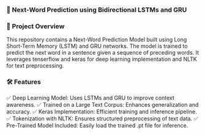 ### 📖 Next-Word Prediction using Bidirectional LSTMs and GRU

### 🚀 Project Overview
This repository contains a Next-Word Prediction Model built using Long Short-Term Memory (LSTM) and GRU networks. The model is trained to predict the next word in a sentence given a sequence of preceding words. It leverages tenserflow and keras for deep learning implementation and NLTK for text preprocessing.


### 🛠 Features
✅ Deep Learning Model: Uses  LSTMs and GRU to improve context awareness.
✅ Trained on a Large Text Corpus: Enhances generalization and accuracy.
✅ Keras Implementation: Efficient training and inference pipeline.
✅ Tokenization with NLTK: Ensures structured preprocessing of text data.
✅ Pre-Trained Model Included: Easily load the trained .pt file for inference.
